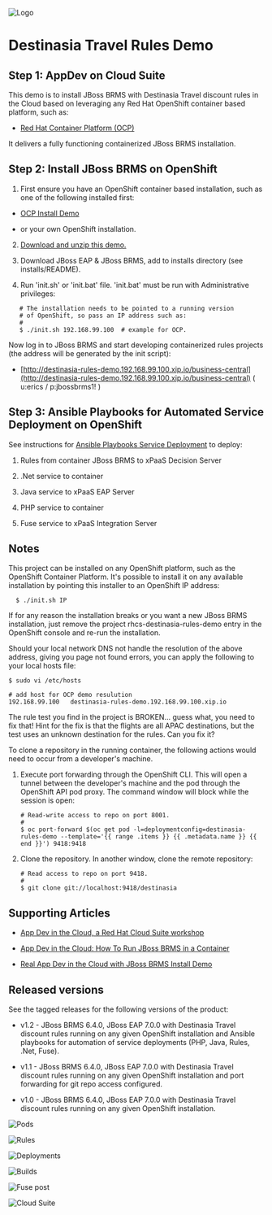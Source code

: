 ![Logo](https://github.com/redhatdemocentral/rhcs-destinasia-rules-demo/blob/master/docs/demo-images/destinasia-logo.png)

Destinasia Travel Rules Demo
============================
Step 1: AppDev on Cloud Suite
-----------------------------
This demo is to install JBoss BRMS with Destinasia Travel discount rules in the Cloud based on leveraging any Red Hat OpenShift container based platform, such as:

 - [Red Hat Container Platform (OCP)](https://github.com/redhatdemocentral/ocp-install-demo)
  
It delivers a fully functioning containerized JBoss BRMS installation.


Step 2: Install JBoss BRMS on OpenShift
---------------------------------------
1. First ensure you have an OpenShift container based installation, such as one of the following installed first:

  - [OCP Install Demo](https://github.com/redhatdemocentral/ocp-install-demo)

  - or your own OpenShift installation.

2. [Download and unzip this demo.](https://github.com/redhatdemocentral/rhcs-destinasia-rules-demo/archive/master.zip)

3. Download JBoss EAP & JBoss BRMS, add to installs directory (see installs/README).

4. Run 'init.sh' or 'init.bat' file. 'init.bat' must be run with Administrative privileges:
```
   # The installation needs to be pointed to a running version
   # of OpenShift, so pass an IP address such as:
   #
   $ ./init.sh 192.168.99.100  # example for OCP.
```

Now log in to JBoss BRMS and start developing containerized rules projects (the address will be generated by the init script):

  - [http://destinasia-rules-demo.192.168.99.100.xip.io/business-central](http://destinasia-rules-demo.192.168.99.100.xip.io/business-central) ( u:erics / p:jbossbrms1! )


Step 3: Ansible Playbooks for Automated Service Deployment on OpenShift
-----------------------------------------------------------------------
See instructions for [Ansible Playbooks Service Deployment](https://github.com/redhatdemocentral/rhcs-destinasia-rules-demo/blob/master/support/playbooks/deploy-ocp-services/README.md) to deploy:

1. Rules from container JBoss BRMS to xPaaS Decision Server

2. .Net service to container

3. Java service to xPaaS EAP Server

4. PHP service to container

5. Fuse service to xPaaS Integration Server


Notes
-----
This project can be installed on any OpenShift platform, such as the OpenShift Container Platform. It's possible to install it on any available installation by pointing this installer to an OpenShift IP address:
```
  $ ./init.sh IP
```

If for any reason the installation breaks or you want a new JBoss BRMS installation, just remove the project rhcs-destinasia-rules-demo entry in the OpenShift console and re-run the installation.

Should your local network DNS not handle the resolution of the above address, giving you page not found errors, you can apply the following to your local hosts file:

```
$ sudo vi /etc/hosts

# add host for OCP demo resulution
192.168.99.100   destinasia-rules-demo.192.168.99.100.xip.io 
```

The rule test you find in the project is BROKEN... guess what, you need to fix that! Hint for the fix is that the flights are all
APAC destinations, but the test uses an unknown destination for the rules. Can you fix it?

To clone a repository in the running container, the following actions would need to occur from a developer's machine.

1. Execute port forwarding through the OpenShift CLI. This will open a tunnel between the developer's machine and the pod through the OpenShift API pod proxy. The command window will block while the session is open:

   ```
   # Read-write access to repo on port 8001.
   #
   $ oc port-forward $(oc get pod -l=deploymentconfig=destinasia-rules-demo --template='{{ range .items }} {{ .metadata.name }} {{ end }}') 9418:9418
   ```

2. Clone the repository. In another window, clone the remote repository:

   ```
   # Read access to repo on port 9418.
   #
   $ git clone git://localhost:9418/destinasia 
   ```


Supporting Articles
-------------------
- [App Dev in the Cloud, a Red Hat Cloud Suite workshop](https://appdevcloudworkshop.github.io/#/)

- [App Dev in the Cloud: How To Run JBoss BRMS in a Container](http://www.schabell.org/2016/12/appdev-cloud-howto-run-jboss-brms-in-container.html)

- [Real App Dev in the Cloud with JBoss BRMS Install Demo](http://www.schabell.org/2016/03/real-appdev-in-cloud-jboss-brms-install-demo.html)


Released versions
-----------------
See the tagged releases for the following versions of the product:

- v1.2 - JBoss BRMS 6.4.0, JBoss EAP 7.0.0 with Destinasia Travel discount rules running on any given OpenShift installation and Ansible playbooks for automation of service deployments (PHP, Java, Rules, .Net, Fuse).

- v1.1 - JBoss BRMS 6.4.0, JBoss EAP 7.0.0 with Destinasia Travel discount rules running on any given OpenShift installation and port forwarding for git repo access configured.

- v1.0 - JBoss BRMS 6.4.0, JBoss EAP 7.0.0 with Destinasia Travel discount rules running on any given OpenShift installation.


![Pods](https://github.com/redhatdemocentral/rhcs-destinasia-rules-demo/blob/master/docs/demo-images/destinasia-brms-pods.png)

![Rules](https://github.com/redhatdemocentral/rhcs-destinasia-rules-demo/blob/master/docs/demo-images/destinasia-travel-discount-rules.png)

![Deployments](https://github.com/redhatdemocentral/rhcs-destinasia-rules-demo/blob/master/docs/demo-images/destinasia-services-deployments.png)

![Builds](https://github.com/redhatdemocentral/rhcs-destinasia-rules-demo/blob/master/docs/demo-images/destinasia-services-builds.png)

![Fuse post](https://github.com/redhatdemocentral/rhcs-destinasia-rules-demo/blob/master/docs/demo-images/destinasia-fuse-post.png)

![Cloud Suite](https://github.com/redhatdemocentral/rhcs-destinasia-rules-demo/blob/master/docs/demo-images/rhcs-arch.png)
